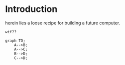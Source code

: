 # Introduction

herein lies a loose recipe for building a future computer.
    
    wtf??

```mermaid
graph TD;
    A-->B;
    A-->C;
    B-->D;
    C-->D;
```
